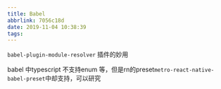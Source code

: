 ```yaml
---
title: Babel
abbrlink: 7056c18d
date: 2019-11-04 10:38:39
tags:
---
```



`babel-plugin-module-resolver` 插件的妙用

babel 中typescript 不支持enum 等，但是rn的preset`metro-react-native-babel-preset`中却支持，可以研究
